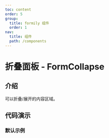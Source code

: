 ```yaml
---
toc: content
order: 5
group:
  title: formily 组件
  order: 1
nav:
  title: 组件
  path: /components
---
```


# 折叠面板 - FormCollapse

## 介绍

可以折叠/展开的内容区域。

## 代码演示

### 默认示例

<code src="./demos/default.tsx"></code>

<API></API>
